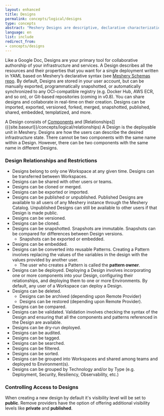 ```yaml
---
layout: enhanced
title: Designs
permalink: concepts/logical/designs
type: concepts
abstract: "Meshery Designs are descriptive, declarative characterizations of how your Kubernetes infrastructure should be configured."
language: en
list: include
redirect_from:
- concepts/designs
---
```


Like a Google Doc, Designs are your primary tool for collaborative authorship of your infrastructure and services. A Design describes all the resources and their properties that you want for a single deployment written in YAML based on Meshery’s declarative syntax (see [Meshery Schemas repo](https://github.com/meshery/schemas). By default, Designs are stored in your user account, but can be manually exported, programmatically snapshotted, or automatically synchronized to any OCI-compatible registry (e.g. Docker Hub, AWS ECR, and so on), or Git-based repositories (coming in v0.8). You can share designs and collaborate in real-time on their creation. Designs can be imported, exported, versioned, forked, merged, snapshotted, published, shared, embedded, templatized, and more.

<!-- ### Using Designs -->

A Design consists of [Components]({{site.baseurl}}/concepts/logical/components) and [Relationships]]({{site.baseurl}}/concepts/logical/relationships) A Design is the deployable unit in Meshery. Designs are how the users can describe the desired infrastructure state.
There cannot be two components with the same name within a Design. However, there can be two components with the same name in different Designs.

### Design Relationships and Restrictions

- Designs belong to only one Workspace at any given time. Designs can be transferred between Workspaces.
- Designs can be shared with other users or teams.
- Designs can be cloned or merged.
- Designs can be exported or imported.
- Designs can be published or unpublished. Published Designs are available to all users of any Meshery instance through the Meshery Catalog. Unpublished Designs can still be available to other users if that Design is made public.
- Designs can be versioned.
- Designs can be cloned.
- Designs can be snapshotted. Snapshots are immutable. Snapshots can be compared for differences between Design versions.
  - Snapshots can be exported or embedded.
- Designs can be embedded.
- Designs can be converted into reusable Patterns. Creating a Pattern involves replacing the values of the variables in the design with the values provided by another user.
  - The user who creates a Pattern is called the **pattern owner**.
- Designs can be deployed. Deploying a Design involves incorporating one or more components into your Design, configuring their relationships, and deploying them to one or more Environments. By default, any user of a Workspace can deploy a Design.
- Designs can be deleted.
  - Designs can be archived (depending upon Remote Provider)
  - Designs can be restored (depending upon Remote Provider).
- Designs can be compared.
- Designs can be validated. Validation involves checking the syntax of the Design and ensuring that all the components and patterns referenced in the Design are available.
- Designs can be dry-run deployed.
- Designs can be audited.
- Designs can be tagged.
- Designs can be searched.
- Designs can be filtered.
- Designs can be sorted.
- Designs can be grouped into Workspaces and shared among teams and deployed to Environment(s).
- Designs can be grouped by Technology and/or by Type (e.g. Deployment, Security, Resiliency, Observability, etc.)

### Controlling Access to Designs

When creating a new design by default it's visibility level will be set to **public**. Remove providers have the option of offering additional visibility levels like **private** and **published**.

